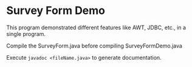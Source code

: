 # Survey Form Demo

This program demonstrated different features like AWT, JDBC, etc., in a single program.

Compile the SurveyForm.java before compiling SurveyFormDemo.java

Execute ```javadoc <fileName.java>``` to generate documentation.

